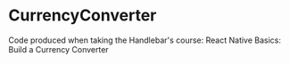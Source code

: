 # CurrencyConverter

Code produced when taking the Handlebar's course: React Native Basics: Build a Currency Converter

